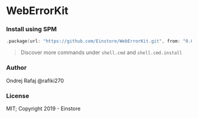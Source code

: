 # WebErrorKit



### Install using SPM

```swift
.package(url: "https://github.com/Einstore/WebErrorKit.git", from: "0.0.1")
```

> Discover more commands under `shell.cmd` and `shell.cmd.install`

### Author

Ondrej Rafaj @rafiki270

### License

MIT; Copyright 2019 - Einstore
